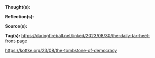 **Thought(s):**

**Reflection(s):**

**Source(s):**

**Tag(s):**
https://daringfireball.net/linked/2023/08/30/the-daily-tar-heel-front-page

https://kottke.org/23/08/the-tombstone-of-democracy
